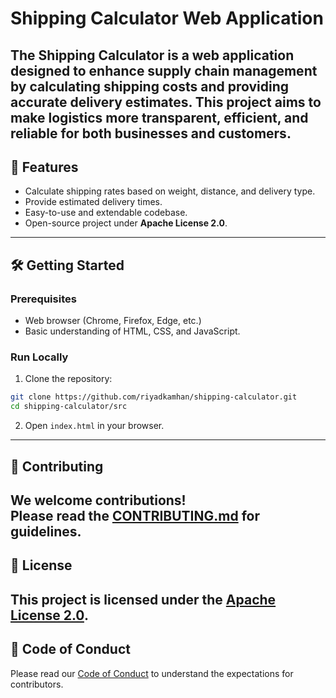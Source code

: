 # Shipping Calculator Web Application
The **Shipping Calculator** is a web application designed to enhance supply chain management by calculating shipping costs and providing accurate delivery estimates.
This project aims to make logistics more **transparent, efficient, and reliable** for both businesses and customers.
---
## 🚀 Features
- Calculate shipping rates based on weight, distance, and delivery type.
- Provide estimated delivery times.
- Easy-to-use and extendable codebase.
- Open-source project under **Apache License 2.0**.
---
## 🛠️ Getting Started
### Prerequisites
- Web browser (Chrome, Firefox, Edge, etc.)
- Basic understanding of HTML, CSS, and JavaScript.
### Run Locally
1. Clone the repository:
```bash
git clone https://github.com/riyadkamhan/shipping-calculator.git
cd shipping-calculator/src
```
2. Open `index.html` in your browser.
---
## 🤝 Contributing
We welcome contributions!  
Please read the [CONTRIBUTING.md](CONTRIBUTING.md) for guidelines.
---
## 📜 License
This project is licensed under the [Apache License 2.0](LICENSE).
---
## 👥 Code of Conduct
Please read our [Code of Conduct](CODE_OF_CONDUCT.md) to understand the expectations for contributors.